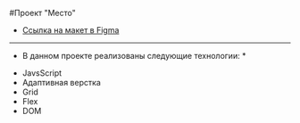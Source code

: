 #Проект "Место"
* [Ссылка на макет в Figma](https://www.figma.com/file/2cn9N9jSkmxD84oJik7xL7/JavaScript.-Sprint-4?node-id=0%3A1)
---
* В данном проекте реализованы следующие технологии: *
- JavsScript
- Адаптивная верстка 
- Grid
- Flex
- DOM